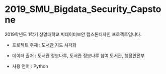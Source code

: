 # 2019_SMU_Bigdata_Security_Capstone

2019학년도 1학기 상명대학교 빅데이터보안 캡스톤디자인 프로젝트입니다.

  + 프로젝트 주제 : 도서관 지도 시각화

  + 데이터 출처 : 도서관 정보나루, 도서관 정보나루 참여 도서관, 행정안전부

  + 사용 언어 : Python
